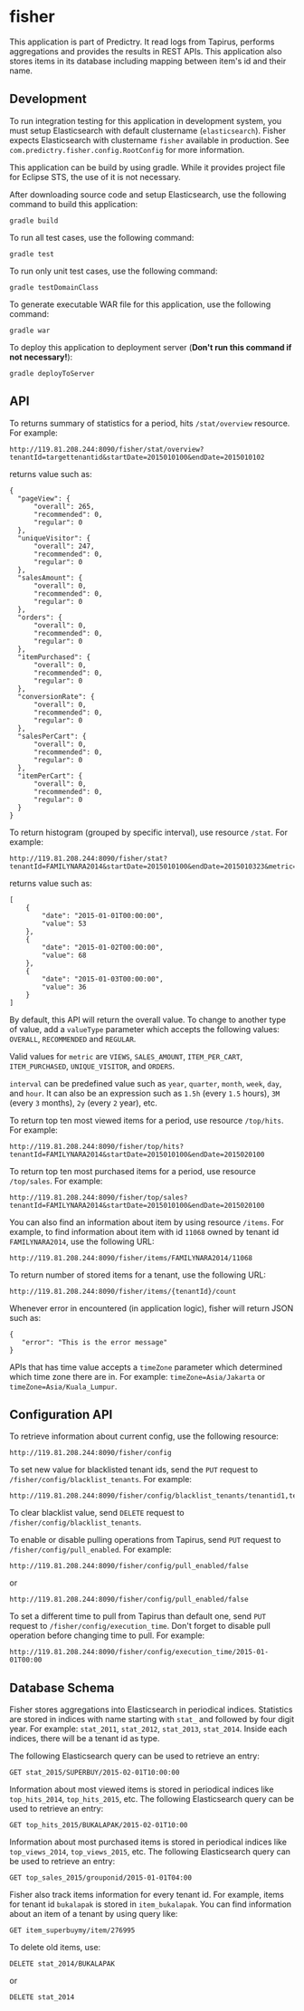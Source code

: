 # fisher
This application is part of Predictry.  It read logs from Tapirus, performs aggregations and provides the results
in REST APIs.  This application also stores items in its database including mapping between item's id and their name.

## Development

To run integration testing for this application in development system, you must setup Elasticsearch with default clustername (`elasticsearch`). 
Fisher expects Elasticsearch with clustername `fisher` available in production.  See 
`com.predictry.fisher.config.RootConfig` for more information.

This application can be build by using gradle.  While it provides project file for Eclipse STS, the use of it is not 
necessary.

After downloading source code and setup Elasticsearch, use the following command to build this application:

    gradle build

To run all test cases, use the following command:

    gradle test

To run only unit test cases, use the following command:

    gradle testDomainClass

To generate executable WAR file for this application, use the following command:

    gradle war

To deploy this application to deployment server (**Don't run this command if not necessary!**):

    gradle deployToServer

## API

To returns summary of statistics for a period, hits `/stat/overview` resource.  For example:

    http://119.81.208.244:8090/fisher/stat/overview?tenantId=targettenantid&startDate=2015010100&endDate=2015010102

returns value such as:

    {
      "pageView": {
          "overall": 265,
          "recommended": 0,
          "regular": 0
      },
      "uniqueVisitor": {
          "overall": 247,
          "recommended": 0,
          "regular": 0
      },
      "salesAmount": {
          "overall": 0,
          "recommended": 0,
          "regular": 0
      },
      "orders": {
          "overall": 0,
          "recommended": 0,
          "regular": 0
      },
      "itemPurchased": {
          "overall": 0,
          "recommended": 0,
          "regular": 0
      },
      "conversionRate": {
          "overall": 0,
          "recommended": 0,
          "regular": 0
      },
      "salesPerCart": {
          "overall": 0,
          "recommended": 0,
          "regular": 0
      },
      "itemPerCart": {
          "overall": 0,
          "recommended": 0,
          "regular": 0
      }
    }

To return histogram (grouped by specific interval), use resource `/stat`.  For example:

    http://119.81.208.244:8090/fisher/stat?tenantId=FAMILYNARA2014&startDate=2015010100&endDate=2015010323&metric=VIEWS&interval=day
    
returns value such as:

    
    [
        {
            "date": "2015-01-01T00:00:00",
            "value": 53
        },
        {
            "date": "2015-01-02T00:00:00",
            "value": 68
        },
        {
            "date": "2015-01-03T00:00:00",
            "value": 36
        }
    ]

By default, this API will return the overall value.  To change to another type of value, add a `valueType` parameter which accepts the following values: `OVERALL`, `RECOMMENDED` and `REGULAR`.
    
Valid values for `metric` are `VIEWS`, `SALES_AMOUNT`, `ITEM_PER_CART`, `ITEM_PURCHASED`, `UNIQUE_VISITOR`, and `ORDERS`.

`interval` can be predefined value such as `year`, `quarter`, `month`, `week`, `day`, and `hour`.  It can also be an expression such as `1.5h` (every `1.5` hours), `3M` (every `3` months), `2y` (every `2` year), etc.

To return top ten most viewed items for a period, use resource `/top/hits`.  For example:

    http://119.81.208.244:8090/fisher/top/hits?tenantId=FAMILYNARA2014&startDate=2015010100&endDate=2015020100
    
To return top ten most purchased items for a period, use resource `/top/sales`.  For example:

    http://119.81.208.244:8090/fisher/top/sales?tenantId=FAMILYNARA2014&startDate=2015010100&endDate=2015020100
    
You can also find an information about item by using resource `/items`.  For example, to find information about item with id `11068` owned by tenant id `FAMILYNARA2014`, use the following URL:

    http://119.81.208.244:8090/fisher/items/FAMILYNARA2014/11068
    
To return number of stored items for a tenant, use the following URL:

    http://119.81.208.244:8090/fisher/items/{tenantId}/count 

Whenever error in encountered (in application logic), fisher will return JSON such as:

    {
       "error": "This is the error message"
    }
    
APIs that has time value accepts a `timeZone` parameter which determined which time zone there are in.  For example: `timeZone=Asia/Jakarta` or `timeZone=Asia/Kuala_Lumpur`.

## Configuration API

To retrieve information about current config, use the following resource:

    http://119.81.208.244:8090/fisher/config
    
To set new value for blacklisted tenant ids, send the `PUT` request to `/fisher/config/blacklist_tenants`.  For example:

    http://119.81.208.244:8090/fisher/config/blacklist_tenants/tenantid1,tenantid2,tenantid3
    
To clear blacklist value, send `DELETE` request to `/fisher/config/blacklist_tenants`.

To enable or disable pulling operations from Tapirus, send `PUT` request to `/fisher/config/pull_enabled`.  For example:

    http://119.81.208.244:8090/fisher/config/pull_enabled/false
    
or

    http://119.81.208.244:8090/fisher/config/pull_enabled/false
   
To set a different time to pull from Tapirus than default one, send `PUT` request to `/fisher/config/execution_time`.  Don't forget to disable pull operation before changing time to pull. For example:

    http://119.81.208.244:8090/fisher/config/execution_time/2015-01-01T00:00
   
    
## Database Schema

Fisher stores aggregations into Elasticsearch in periodical indices.  Statistics are stored in indices with name starting with `stat_` and followed by four digit year.  For example: `stat_2011`, `stat_2012`, `stat_2013`, `stat_2014`.  Inside each indices, there will be a tenant id as type.

The following Elasticsearch query can be used to retrieve an entry:

    GET stat_2015/SUPERBUY/2015-02-01T10:00:00
    
Information about most viewed items is stored in periodical indices like `top_hits_2014`, `top_hits_2015`, etc.  The following Elasticsearch query can be used to retrieve an entry:

    GET top_hits_2015/BUKALAPAK/2015-02-01T10:00
    
Information about most purchased items is stored in periodical indices like `top_views_2014`, `top_views_2015`, etc.  The following Elasticsearch query can be used to retrieve an entry:

    GET top_sales_2015/grouponid/2015-01-01T04:00
    
Fisher also track items information for every tenant id.  For example, items for tenant id `bukalapak` is stored in `item_bukalapak`.  You can find information about an item of a tenant by using query like:

    GET item_superbuymy/item/276995
    
To delete old items, use:

    DELETE stat_2014/BUKALAPAK
    
or

    DELETE stat_2014